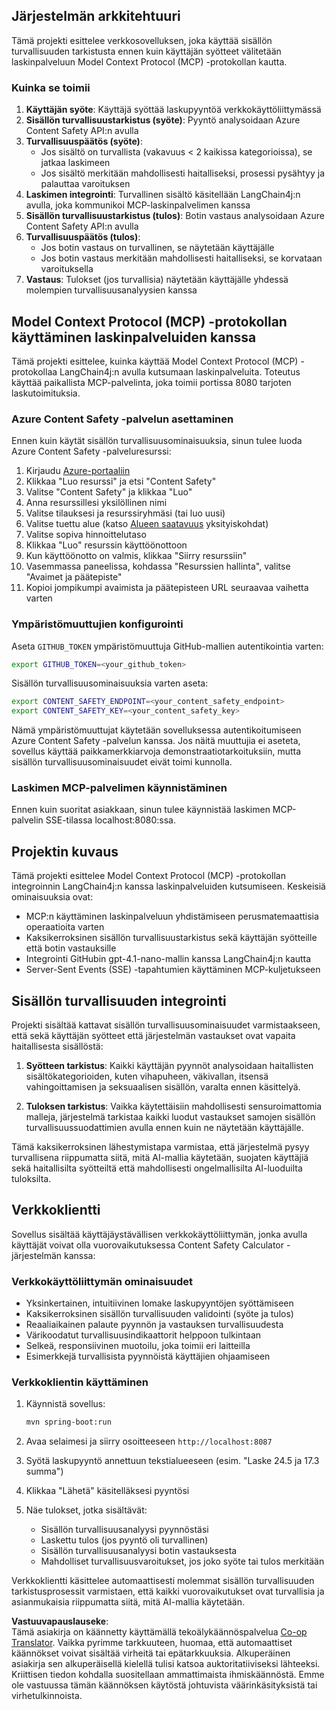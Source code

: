 <!--
CO_OP_TRANSLATOR_METADATA:
{
  "original_hash": "e5ea5e7582f70008ea9bec3b3820f20a",
  "translation_date": "2025-05-17T14:28:18+00:00",
  "source_file": "04-PracticalImplementation/samples/java/containerapp/README.md",
  "language_code": "fi"
}
-->
## Järjestelmän arkkitehtuuri

Tämä projekti esittelee verkkosovelluksen, joka käyttää sisällön turvallisuuden tarkistusta ennen kuin käyttäjän syötteet välitetään laskinpalveluun Model Context Protocol (MCP) -protokollan kautta.

### Kuinka se toimii

1. **Käyttäjän syöte**: Käyttäjä syöttää laskupyyntöä verkkokäyttöliittymässä
2. **Sisällön turvallisuustarkistus (syöte)**: Pyyntö analysoidaan Azure Content Safety API:n avulla
3. **Turvallisuuspäätös (syöte)**:
   - Jos sisältö on turvallista (vakavuus < 2 kaikissa kategorioissa), se jatkaa laskimeen
   - Jos sisältö merkitään mahdollisesti haitalliseksi, prosessi pysähtyy ja palauttaa varoituksen
4. **Laskimen integrointi**: Turvallinen sisältö käsitellään LangChain4j:n avulla, joka kommunikoi MCP-laskinpalvelimen kanssa
5. **Sisällön turvallisuustarkistus (tulos)**: Botin vastaus analysoidaan Azure Content Safety API:n avulla
6. **Turvallisuuspäätös (tulos)**:
   - Jos botin vastaus on turvallinen, se näytetään käyttäjälle
   - Jos botin vastaus merkitään mahdollisesti haitalliseksi, se korvataan varoituksella
7. **Vastaus**: Tulokset (jos turvallisia) näytetään käyttäjälle yhdessä molempien turvallisuusanalyysien kanssa

## Model Context Protocol (MCP) -protokollan käyttäminen laskinpalveluiden kanssa

Tämä projekti esittelee, kuinka käyttää Model Context Protocol (MCP) -protokollaa LangChain4j:n avulla kutsumaan laskinpalveluita. Toteutus käyttää paikallista MCP-palvelinta, joka toimii portissa 8080 tarjoten laskutoimituksia.

### Azure Content Safety -palvelun asettaminen

Ennen kuin käytät sisällön turvallisuusominaisuuksia, sinun tulee luoda Azure Content Safety -palveluresurssi:

1. Kirjaudu [Azure-portaaliin](https://portal.azure.com)
2. Klikkaa "Luo resurssi" ja etsi "Content Safety"
3. Valitse "Content Safety" ja klikkaa "Luo"
4. Anna resurssillesi yksilöllinen nimi
5. Valitse tilauksesi ja resurssiryhmäsi (tai luo uusi)
6. Valitse tuettu alue (katso [Alueen saatavuus](https://azure.microsoft.com/en-us/global-infrastructure/services/?products=cognitive-services) yksityiskohdat)
7. Valitse sopiva hinnoittelutaso
8. Klikkaa "Luo" resurssin käyttöönottoon
9. Kun käyttöönotto on valmis, klikkaa "Siirry resurssiin"
10. Vasemmassa paneelissa, kohdassa "Resurssien hallinta", valitse "Avaimet ja päätepiste"
11. Kopioi jompikumpi avaimista ja päätepisteen URL seuraavaa vaihetta varten

### Ympäristömuuttujien konfigurointi

Aseta `GITHUB_TOKEN` ympäristömuuttuja GitHub-mallien autentikointia varten:
```sh
export GITHUB_TOKEN=<your_github_token>
```

Sisällön turvallisuusominaisuuksia varten aseta:
```sh
export CONTENT_SAFETY_ENDPOINT=<your_content_safety_endpoint>
export CONTENT_SAFETY_KEY=<your_content_safety_key>
```

Nämä ympäristömuuttujat käytetään sovelluksessa autentikoitumiseen Azure Content Safety -palvelun kanssa. Jos näitä muuttujia ei aseteta, sovellus käyttää paikkamerkkiarvoja demonstraatiotarkoituksiin, mutta sisällön turvallisuusominaisuudet eivät toimi kunnolla.

### Laskimen MCP-palvelimen käynnistäminen

Ennen kuin suoritat asiakkaan, sinun tulee käynnistää laskimen MCP-palvelin SSE-tilassa localhost:8080:ssa.

## Projektin kuvaus

Tämä projekti esittelee Model Context Protocol (MCP) -protokollan integroinnin LangChain4j:n kanssa laskinpalveluiden kutsumiseen. Keskeisiä ominaisuuksia ovat:

- MCP:n käyttäminen laskinpalveluun yhdistämiseen perusmatemaattisia operaatioita varten
- Kaksikerroksinen sisällön turvallisuustarkistus sekä käyttäjän syötteille että botin vastauksille
- Integrointi GitHubin gpt-4.1-nano-mallin kanssa LangChain4j:n kautta
- Server-Sent Events (SSE) -tapahtumien käyttäminen MCP-kuljetukseen

## Sisällön turvallisuuden integrointi

Projekti sisältää kattavat sisällön turvallisuusominaisuudet varmistaakseen, että sekä käyttäjän syötteet että järjestelmän vastaukset ovat vapaita haitallisesta sisällöstä:

1. **Syötteen tarkistus**: Kaikki käyttäjän pyynnöt analysoidaan haitallisten sisältökategorioiden, kuten vihapuheen, väkivallan, itsensä vahingoittamisen ja seksuaalisen sisällön, varalta ennen käsittelyä.

2. **Tuloksen tarkistus**: Vaikka käytettäisiin mahdollisesti sensuroimattomia malleja, järjestelmä tarkistaa kaikki luodut vastaukset samojen sisällön turvallisuussuodattimien avulla ennen kuin ne näytetään käyttäjälle.

Tämä kaksikerroksinen lähestymistapa varmistaa, että järjestelmä pysyy turvallisena riippumatta siitä, mitä AI-mallia käytetään, suojaten käyttäjiä sekä haitallisilta syötteiltä että mahdollisesti ongelmallisilta AI-luoduilta tuloksilta.

## Verkkoklientti

Sovellus sisältää käyttäjäystävällisen verkkokäyttöliittymän, jonka avulla käyttäjät voivat olla vuorovaikutuksessa Content Safety Calculator -järjestelmän kanssa:

### Verkkokäyttöliittymän ominaisuudet

- Yksinkertainen, intuitiivinen lomake laskupyyntöjen syöttämiseen
- Kaksikerroksinen sisällön turvallisuuden validointi (syöte ja tulos)
- Reaaliaikainen palaute pyynnön ja vastauksen turvallisuudesta
- Värikoodatut turvallisuusindikaattorit helppoon tulkintaan
- Selkeä, responsiivinen muotoilu, joka toimii eri laitteilla
- Esimerkkejä turvallisista pyynnöistä käyttäjien ohjaamiseen

### Verkkoklientin käyttäminen

1. Käynnistä sovellus:
   ```sh
   mvn spring-boot:run
   ```

2. Avaa selaimesi ja siirry osoitteeseen `http://localhost:8087`

3. Syötä laskupyyntö annettuun tekstialueeseen (esim. "Laske 24.5 ja 17.3 summa")

4. Klikkaa "Lähetä" käsitelläksesi pyyntösi

5. Näe tulokset, jotka sisältävät:
   - Sisällön turvallisuusanalyysi pyynnöstäsi
   - Laskettu tulos (jos pyyntö oli turvallinen)
   - Sisällön turvallisuusanalyysi botin vastauksesta
   - Mahdolliset turvallisuusvaroitukset, jos joko syöte tai tulos merkitään

Verkkoklientti käsittelee automaattisesti molemmat sisällön turvallisuuden tarkistusprosessit varmistaen, että kaikki vuorovaikutukset ovat turvallisia ja asianmukaisia riippumatta siitä, mitä AI-mallia käytetään.

**Vastuuvapauslauseke**:  
Tämä asiakirja on käännetty käyttämällä tekoälykäännöspalvelua [Co-op Translator](https://github.com/Azure/co-op-translator). Vaikka pyrimme tarkkuuteen, huomaa, että automaattiset käännökset voivat sisältää virheitä tai epätarkkuuksia. Alkuperäinen asiakirja sen alkuperäisellä kielellä tulisi katsoa auktoritatiiviseksi lähteeksi. Kriittisen tiedon kohdalla suositellaan ammattimaista ihmiskäännöstä. Emme ole vastuussa tämän käännöksen käytöstä johtuvista väärinkäsityksistä tai virhetulkinnoista.